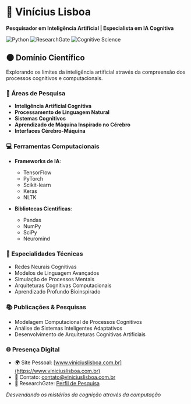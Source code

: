 # 🖤 Vinícius Lisboa 

**Pesquisador em Inteligência Artificial | Especialista em IA Cognitiva**

![Python](https://img.shields.io/badge/python-000000?style=for-the-badge&logo=python&logoColor=white)
![ResearchGate](https://img.shields.io/badge/ResearchGate-000000?style=for-the-badge&logo=researchgate&logoColor=white)
![Cognitive Science](https://img.shields.io/badge/Cognitive%20AI-000000?style=for-the-badge&logo=brain&logoColor=white)

## 🌑 Domínio Científico

Explorando os limites da inteligência artificial através da compreensão dos processos cognitivos e computacionais.

### 🔬 Áreas de Pesquisa

- **Inteligência Artificial Cognitiva**
- **Processamento de Linguagem Natural**
- **Sistemas Cognitivos**
- **Aprendizado de Máquina Inspirado no Cérebro**
- **Interfaces Cérebro-Máquina**

### 💻 Ferramentas Computacionais

- **Frameworks de IA**: 
  - TensorFlow
  - PyTorch
  - Scikit-learn
  - Keras
  - NLTK

- **Bibliotecas Científicas**: 
  - Pandas
  - NumPy
  - SciPy
  - Neuromind

### 🧠 Especialidades Técnicas

- Redes Neurais Cognitivas
- Modelos de Linguagem Avançados
- Simulação de Processos Mentais
- Arquiteturas Cognitivas Computacionais
- Aprendizado Profundo Bioinspirado

### 📚 Publicações & Pesquisas

- Modelagem Computacional de Processos Cognitivos
- Análise de Sistemas Inteligentes Adaptativos
- Desenvolvimento de Arquiteturas Cognitivas Artificiais

### 🌐 Presença Digital

- 🌍 Site Pessoal: [www.viniciuslisboa.com.br](https://www.viniciuslisboa.com.br)
- 📧 Contato: contato@viniciuslisboa.com.br
- 🔬 ResearchGate: [Perfil de Pesquisa]()

*Desvendando os mistérios da cognição através da computação*
